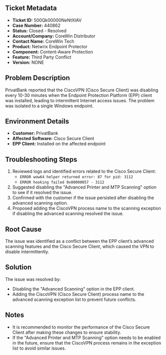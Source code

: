 ## Ticket Metadata
- **Ticket ID:** 500Qk00000NeNtXIAV
- **Case Number:** 440862
- **Status:** Closed - Resolved
- **Account/Company:** CoreWin Distributor
- **Contact Name:** CoreWin Tech
- **Product:** Netwrix Endpoint Protector
- **Component:** Content-Aware Protection
- **Feature:** Third Party Conflict
- **Version:** NONE

## Problem Description
PrivatBank reported that the CiscoVPN (Cisco Secure Client) was disabling every 10-30 minutes when the Endpoint Protection Platform (EPP) client was installed, leading to intermittent Internet access issues. The problem was isolated to a single Windows endpoint.

## Environment Details
- **Customer:** PrivatBank
- **Affected Software:** Cisco Secure Client
- **EPP Client:** Installed on the affected endpoint

## Troubleshooting Steps
1. Reviewed logs and identified errors related to the Cisco Secure Client:
   - `ERROR wow64 helper returned error: 87 for pid: 3112`
   - `ERROR hooking failed 0x00000057 - 3112`
2. Suggested disabling the "Advanced Printer and MTP Scanning" option to see if it resolved the issue.
3. Confirmed with the customer if the issue persisted after disabling the advanced scanning option.
4. Proposed adding the CiscoVPN process name to the scanning exception if disabling the advanced scanning resolved the issue.

## Root Cause
The issue was identified as a conflict between the EPP client’s advanced scanning features and the Cisco Secure Client, which caused the VPN to disable intermittently.

## Solution
The issue was resolved by:
- Disabling the "Advanced Scanning" option in the EPP client.
- Adding the CiscoVPN (Cisco Secure Client) process name to the advanced scanning exception list to prevent future conflicts.

## Notes
- It is recommended to monitor the performance of the Cisco Secure Client after making these changes to ensure stability.
- If the "Advanced Printer and MTP Scanning" option needs to be enabled in the future, ensure that the CiscoVPN process remains in the exception list to avoid similar issues.
